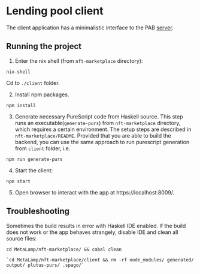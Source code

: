 # Lending pool client

The client application has a minimalistic interface to the PAB [server](../README.md).

## Running the project

1. Enter the nix shell (from `nft-marketplace` directory):

```
nix-shell
```

Cd to `./client` folder.


2. Install npm packages.

```
npm install
```

3. Generate necessary PureScript code from Haskell source. This step runs an executable(`generate-purs`) from `nft-marketplace` directory, which requires a certain environment. The setup steps are described in `nft-marketplace/README`. Provided that you are able to build the backend, you can use the same approach to run purescript generation from `client` folder, i.e.


```
npm run generate-purs
```

4. Start the client:

```
npm start
```

5. Open browser to interact with the app at https://localhost:8009/.
## Troubleshooting

Sometimes the build results in error with Haskell IDE enabled. If the build does not work or the app behaves strangely, disable IDE and clean all source files:

```
cd MetaLamp/nft-marketplace/ && cabal clean
```

```
`cd MetaLamp/nft-marketplace/client && rm -rf node_modules/ generated/ output/ plutus-purs/ .spago/`
```
